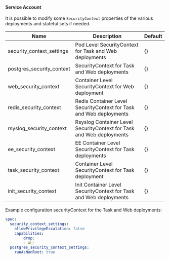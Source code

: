 #### Service Account

It is possible to modify some `SecurityContext` properties of the various deployments and stateful sets if needed.

| Name                               | Description                                                          | Default |
| ---------------------------------- | -------------------------------------------------------------------- | ------- |
| security_context_settings          | Pod Level SecurityContext for Task and Web deployments               | {}      |
| postgres_security_context | SecurityContext for Task and Web deployments                         | {}      |
| web_security_context      | Container Level SecurityContext for Web deployment                   | {}      |
| redis_security_context    | Redis Container Level SecurityContext for Task and Web deployments   | {}      |
| rsyslog_security_context  | Rsyslog Container Level SecurityContext for Task and Web deployments | {}      |
| ee_security_context      | EE Container Level SecurityContext for Task deployments              | {}      |
| task_security_context     | Container Level SecurityContext for Task deployment                  | {}      |
| init_security_context     | Init Container Level SecurityContext for Task and Web deployments    | {}      |


Example configuration securityContext for the Task and Web deployments:

```yaml
spec:
  security_context_settings:
    allowPrivilegeEscalation: false
    capabilities:
        drop:
        - ALL
  postgres_security_context_settings:
    runAsNonRoot: true
```
